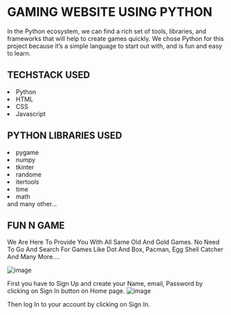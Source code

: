 # GAMING WEBSITE USING PYTHON
In the Python ecosystem, we can find a rich set of tools, libraries, and frameworks that will help to create games quickly. We chose Python for this project because it’s a simple language to start out with, and is fun and easy to learn.

## TECHSTACK USED
<li>Python</li>
<li>HTML</li>
<li>CSS</li>
<li>Javascript</li>

## PYTHON LIBRARIES USED
<li>pygame</li>
<li>numpy</li>
<li>tkinter</li>
<li>randome</li>
<li>itertools</li>
<li>time</li>
<li>math</li>
and many other...

## FUN N GAME
We Are Here To Provide You With All Same Old And Gold Games. No Need To Go And Search For Games Like Dot And Box, Pacman, Egg Shell Catcher And Many More....

![image](https://user-images.githubusercontent.com/96013772/182018502-365dc06c-8814-4895-87d8-1caf5d969006.png)


First you have to Sign Up and create your Name, email, Password by clicking on Sign In button on Home page.
![image](https://user-images.githubusercontent.com/96013772/182027668-c587982b-7b2e-48b4-a2ea-8fe50d79b1bc.png)

Then log In to your account by clicking on Sign In.
